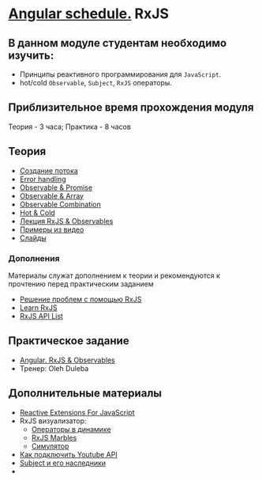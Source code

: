 # [Angular schedule.](../../README-RU.md) RxJS

## В данном модуле студентам необходимо изучить:

- Принципы реактивного программирования для `JavaScript`.
- hot/cold `Observable`, `Subject`, `RxJS` операторы.

## Приблизительное время прохождения модуля

Теория - 3 часа;
Практика - 8 часов

## Теория

- [Создание потока](https://youtu.be/m-VvhFksSwQ)
- [Error handling](https://youtu.be/ACD08YMduIk)
- [Observable & Promise](https://youtu.be/U4VDE7pSAKs)
- [Observable & Array](https://youtu.be/Yk-mUdEtcOw)
- [Observable Combination](https://youtu.be/o3D3l3N7FV0)
- [Hot & Cold](https://youtu.be/88grqF9ZSjU)
- [Лекция RxJS & Observables](https://youtu.be/uXaMBTsuTbQ)
- [Примеры из видео](https://slides.com/anton_bely/rxjs)
- [Слайды](https://slides.com/pavelrazuvalau/angular-routing)

### Дополнения

Материалы служат дополнением к теории и рекомендуются к прочтению перед практическим заданием

- [Решение проблем с помощью RxJS](https://youtu.be/gCwSVQO_PtY)
- [Learn RxJS](https://www.learnrxjs.io/)
- [RxJS API List](https://rxjs-dev.firebaseapp.com/api)

## Практическое задание

- [Angular. RxJS & Observables](../../../tasks/angular/rxjs-observables-http.md)
- Тренер: Oleh Duleba

## Дополнительные материалы

- [Reactive Extensions For JavaScript](https://www.npmjs.com/package/rxjs)
- RxJS визуализатор:
    - [Операторы в динамике](https://rxjs-visualize.explosionpills.com)
    - [RxJS Marbles](http://rxmarbles.com/)
    - [Симулятор](https://rxviz.com)
- [Как подключить Youtube API](https://coderlessons.com/articles/veb-razrabotka-articles/angular-observables-and-promises-kak-ikh-ispolzovat)
- [Subject и его наследники](https://dou.ua/forums/topic/33240/)
- 
